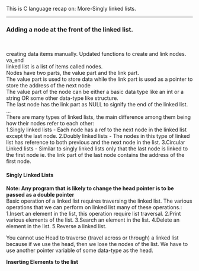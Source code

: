 This is C language recap on:
More-Singly linked lists.<br>
<hr>
<h3>Adding a node at the front of the linked list.</h3><br>

creating data items manually. 
Updated functions to create and link nodes. va_end<br>
linked list is a list of items called nodes.<br>
Nodes have two parts, the value part and the link part.<br>
The value part is used to store data while the link part is used as a pointer to store the address of the next node<br>
The value part of the node can be either a basic data type like an int or a string OR some other data-type like structure.<br>
The last node has the link part as NULL to signify the end of the linked list.
...<br>
There are many types of linked lists, the main difference among them being how their nodes refer to each other:<br>
    1.Singly linked lists - Each node has a ref to the next node in the linked list except the last node.
    2.Doubly linked lists - The nodes in this type of linked list has reference to both previous and the next node
                            in the list.
    3.Circular Linked lists - Similar to singly linked lists only that the last node is linked to the first node ie.
                            the link part of the last node contains the address of the first node.

<h4>Singly Linked Lists</h4>
<b>Note: Any program that is likely to change the head pointer is to be passed as a double pointer</b><br>
Basic operation of a linked list requires traversing the linked list. The various operations that we can perform on linked list many of these operations.:<br>
1.Insert an element in the list, this operation require list traversal.
2.Print various elements of the list.
3.Search an element in the list.
4.Delete  an element in the list.
5.Reverse a linked list.<br>

You cannot use  Head to traverse (travel across or through) a linked list because if we use the head, then we lose the nodes of the list. We have to use another pointer variable of some data-type as the head.

<b>Inserting Elements to the list</b>
